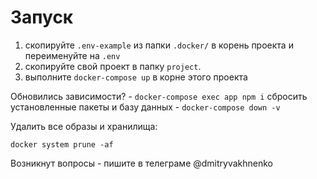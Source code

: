 # Запуск

1. скопируйте `.env-example` из папки `.docker/` в корень проекта и переименуйте на `.env`
2. скопируйте свой проект в папку `project`.
3. выполните `docker-compose up` в корне этого проекта

Обновились зависимости? - `docker-compose exec app npm i`
сбросить установленные пакеты и базу данных - `docker-compose down -v`

Удалить все образы и хранилища:

```
docker system prune -af
```

Возникнут вопросы - пишите в телеграме @dmitryvakhnenko
